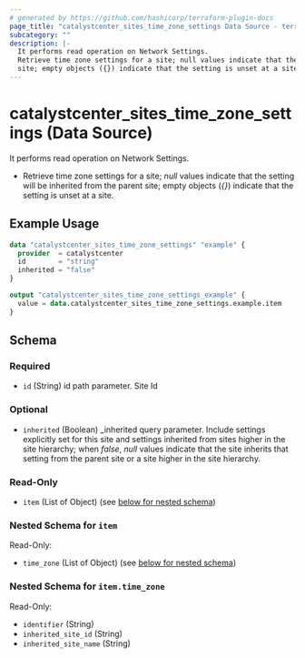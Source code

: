 ```yaml
---
# generated by https://github.com/hashicorp/terraform-plugin-docs
page_title: "catalystcenter_sites_time_zone_settings Data Source - terraform-provider-catalystcenter"
subcategory: ""
description: |-
  It performs read operation on Network Settings.
  Retrieve time zone settings for a site; null values indicate that the setting will be inherited from the parent
  site; empty objects ({}) indicate that the setting is unset at a site.
---
```


# catalystcenter_sites_time_zone_settings (Data Source)

It performs read operation on Network Settings.

- Retrieve time zone settings for a site; *null* values indicate that the setting will be inherited from the parent
site; empty objects (*{}*) indicate that the setting is unset at a site.

## Example Usage

```terraform
data "catalystcenter_sites_time_zone_settings" "example" {
  provider  = catalystcenter
  id        = "string"
  inherited = "false"
}

output "catalystcenter_sites_time_zone_settings_example" {
  value = data.catalystcenter_sites_time_zone_settings.example.item
}
```

<!-- schema generated by tfplugindocs -->
## Schema

### Required

- `id` (String) id path parameter. Site Id

### Optional

- `inherited` (Boolean) _inherited query parameter. Include settings explicitly set for this site and settings inherited from sites higher in the site hierarchy; when *false*, *null* values indicate that the site inherits that setting from the parent site or a site higher in the site hierarchy.

### Read-Only

- `item` (List of Object) (see [below for nested schema](#nestedatt--item))

<a id="nestedatt--item"></a>
### Nested Schema for `item`

Read-Only:

- `time_zone` (List of Object) (see [below for nested schema](#nestedobjatt--item--time_zone))

<a id="nestedobjatt--item--time_zone"></a>
### Nested Schema for `item.time_zone`

Read-Only:

- `identifier` (String)
- `inherited_site_id` (String)
- `inherited_site_name` (String)
